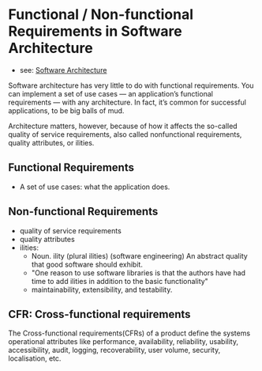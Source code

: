 # Functional / Non-functional Requirements in Software Architecture
- see: [Software Architecture](./software-architecture.md)

Software architecture has very little to do with functional requirements.
You can implement a set of use cases — an application’s functional requirements — with any architecture.
In fact, it’s common for successful applications, to be big balls of mud.

Architecture matters, however, because of how it affects the so-called quality of service requirements, also called nonfunctional requirements, quality attributes, or ilities.

## Functional Requirements
- A set of use cases: what the application does.

## Non-functional Requirements
- quality of service requirements
- quality attributes
- ilities:
  - Noun. ility (plural ilities) (software engineering) An abstract quality that good software should exhibit.
  - "One reason to use software libraries is that the authors have had time to add ilities in addition to the basic functionality"
  - maintainability, extensibility, and testability.

## CFR: Cross-functional requirements
The Cross-functional requirements(CFRs) of a product define the systems operational attributes like performance, availability, reliability, usability, accessibility, audit, logging, recoverability, user volume, security, localisation, etc.

